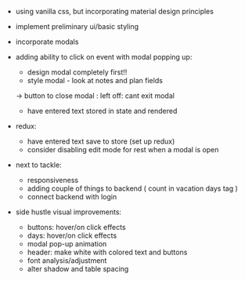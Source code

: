 - using vanilla css, but incorporating material design principles
- implement preliminary ui/basic styling
- incorporate modals

- adding ability to click on event with modal popping up:
    - design modal completely first!!
    - style modal - look at notes and plan fields

    -> button to close modal : left off: cant exit modal
    - have entered text stored in state and rendered

- redux:
    - have entered text save to store (set up redux)
    - consider disabling edit mode for rest when a modal is open

- next to tackle:
    - responsiveness
    - adding couple of things to backend ( count in vacation days tag )
    - connect backend with login



- side hustle visual improvements:
    - buttons: hover/on click effects
    - days: hover/on click effects
    - modal pop-up animation
    - header: make white with colored text and buttons
    - font analysis/adjustment
    - alter shadow and table spacing

